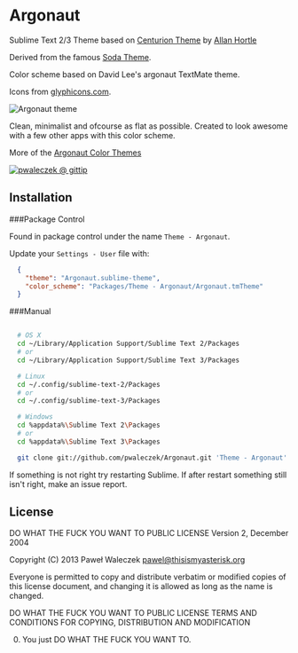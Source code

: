 Argonaut
=========

Sublime Text 2/3 Theme based on [Centurion Theme](https://raw.github.com/allanhortle/Centurion) by [Allan Hortle](https://raw.github.com/allanhortle)

Derived from the famous [Soda Theme](https://github.com/buymeasoda/soda-theme/).

Color scheme based on David Lee's argonaut TextMate theme.

Icons from [glyphicons.com](http://www.glyphicons.com/).

![Argonaut theme](https://raw.github.com/pwaleczek/Argonaut/master/Argonaut.png)

Clean, minimalist and ofcourse as flat as possible. Created to look awesome with a few other apps with this color scheme.

More of the [Argonaut Color Themes](https://github.com/pwaleczek/Argonaut-theme)


[![pwaleczek @ gittip](http://img.shields.io/gittip/pwaleczek.svg)](https://www.gittip.com/pwaleczek/)

Installation
---------------------------------------------------
###Package Control

Found in package control under the name `Theme - Argonaut`.

Update your `Settings - User` file with:

```json
  {
    "theme": "Argonaut.sublime-theme",
    "color_scheme": "Packages/Theme - Argonaut/Argonaut.tmTheme"
  }
```

###Manual

```bash

  # OS X
  cd ~/Library/Application Support/Sublime Text 2/Packages
  # or
  cd ~/Library/Application Support/Sublime Text 3/Packages

  # Linux
  cd ~/.config/sublime-text-2/Packages
  # or
  cd ~/.config/sublime-text-3/Packages

  # Windows
  cd %appdata%\Sublime Text 2\Packages
  # or
  cd %appdata%\Sublime Text 3\Packages

  git clone git://github.com/pwaleczek/Argonaut.git 'Theme - Argonaut'
```

If something is not right try restarting Sublime.
If after restart something still isn't right, make an issue report.

License
---------------------------------------------------

DO WHAT THE FUCK YOU WANT TO PUBLIC LICENSE
Version 2, December 2004

Copyright (C) 2013 Paweł Waleczek <pawel@thisismyasterisk.org>

Everyone is permitted to copy and distribute verbatim or modified
copies of this license document, and changing it is allowed as long
as the name is changed.

DO WHAT THE FUCK YOU WANT TO PUBLIC LICENSE
TERMS AND CONDITIONS FOR COPYING, DISTRIBUTION AND MODIFICATION

0. You just DO WHAT THE FUCK YOU WANT TO.

